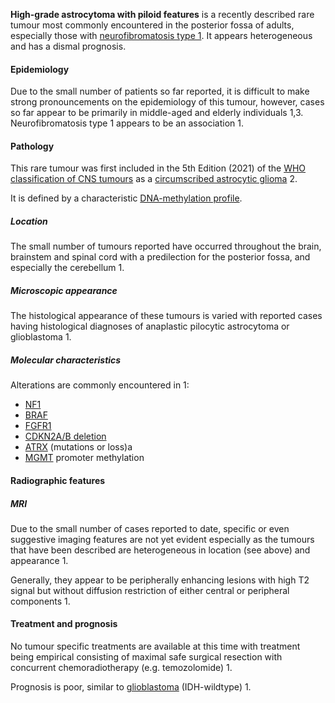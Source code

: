 
**High-grade astrocytoma with piloid features** is a recently described rare tumour most commonly encountered in the posterior fossa of adults, especially those with [neurofibromatosis type 1](https://radiopaedia.org/articles/neurofibromatosis-type-1). It appears heterogeneous and has a dismal prognosis. 

#### Epidemiology

Due to the small number of patients so far reported, it is difficult to make strong pronouncements on the epidemiology of this tumour, however, cases so far appear to be primarily in middle-aged and elderly individuals 1,3. Neurofibromatosis type 1 appears to be an association 1. 

#### Pathology

This rare tumour was first included in the 5th Edition (2021) of the [WHO classification of CNS tumours](https://radiopaedia.org/articles/who-classification-of-cns-tumours-1) as a [circumscribed astrocytic glioma](https://radiopaedia.org/articles/astrocytic-tumours) 2. 

It is defined by a characteristic [DNA-methylation profile](https://radiopaedia.org/articles/dna-methylation "DNA-methylation"). 

##### Location

The small number of tumours reported have occurred throughout the brain, brainstem and spinal cord with a predilection for the posterior fossa, and especially the cerebellum 1. 

##### Microscopic appearance

The histological appearance of these tumours is varied with reported cases having histological diagnoses of anaplastic pilocytic astrocytoma or glioblastoma 1.  

##### Molecular characteristics

Alterations are commonly encountered in 1: 

- [NF1](https://radiopaedia.org/articles/nf1-gene)
- [BRAF](https://radiopaedia.org/articles/braf-1)
- [FGFR1](https://radiopaedia.org/articles/missing?article%5Btitle%5D=fgfr1)
- [CDKN2A/B deletion](https://radiopaedia.org/articles/missing?article%5Btitle%5D=cdkn2a-b-deletion)
- [ATRX](https://radiopaedia.org/articles/alpha-thalassemia-intellectual-disability-syndrome-x-linked-atrx-gene-tumour-marker) (mutations or loss)a
- [MGMT](https://radiopaedia.org/articles/methylguanine-dna-methyltransferase-mgmt) promoter methylation

#### Radiographic features

##### MRI

Due to the small number of cases reported to date, specific or even suggestive imaging features are not yet evident especially as the tumours that have been described are heterogeneous in location (see above) and appearance 1. 

Generally, they appear to be peripherally enhancing lesions with high T2 signal but without diffusion restriction of either central or peripheral components 1. 

#### Treatment and prognosis

No tumour specific treatments are available at this time with treatment being empirical consisting of maximal safe surgical resection with concurrent chemoradiotherapy (e.g. temozolomide) 1. 

Prognosis is poor, similar to [glioblastoma](https://radiopaedia.org/articles/glioblastoma-idh-wildtype) (IDH-wildtype) 1.